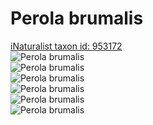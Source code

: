 
Perola brumalis
===============
  
[iNaturalist taxon id: 953172](https://www.inaturalist.org/taxa/953172)  
![Perola brumalis](https://inaturalist-open-data.s3.amazonaws.com/photos/244401151/medium.jpg)  
![Perola brumalis](https://inaturalist-open-data.s3.amazonaws.com/photos/242261334/medium.jpg)  
![Perola brumalis](https://inaturalist-open-data.s3.amazonaws.com/photos/242261322/medium.jpg)  
![Perola brumalis](https://inaturalist-open-data.s3.amazonaws.com/photos/244401151/medium.jpg)  
![Perola brumalis](https://inaturalist-open-data.s3.amazonaws.com/photos/242261334/medium.jpg)  
![Perola brumalis](https://inaturalist-open-data.s3.amazonaws.com/photos/242261322/medium.jpg)